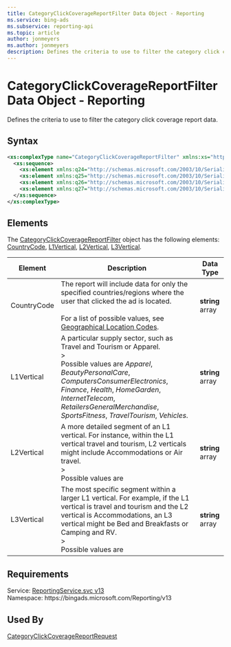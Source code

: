 ```yaml
---
title: CategoryClickCoverageReportFilter Data Object - Reporting
ms.service: bing-ads
ms.subservice: reporting-api
ms.topic: article
author: jonmeyers
ms.author: jonmeyers
description: Defines the criteria to use to filter the category click coverage report data.
---
```

# CategoryClickCoverageReportFilter Data Object - Reporting
Defines the criteria to use to filter the category click coverage report data.

## Syntax
```xml
<xs:complexType name="CategoryClickCoverageReportFilter" xmlns:xs="http://www.w3.org/2001/XMLSchema">
  <xs:sequence>
    <xs:element xmlns:q24="http://schemas.microsoft.com/2003/10/Serialization/Arrays" minOccurs="0" name="CountryCode" nillable="true" type="q24:ArrayOfstring" />
    <xs:element xmlns:q25="http://schemas.microsoft.com/2003/10/Serialization/Arrays" minOccurs="0" name="L1Vertical" nillable="true" type="q25:ArrayOfstring" />
    <xs:element xmlns:q26="http://schemas.microsoft.com/2003/10/Serialization/Arrays" minOccurs="0" name="L2Vertical" nillable="true" type="q26:ArrayOfstring" />
    <xs:element xmlns:q27="http://schemas.microsoft.com/2003/10/Serialization/Arrays" minOccurs="0" name="L3Vertical" nillable="true" type="q27:ArrayOfstring" />
  </xs:sequence>
</xs:complexType>
```

## <a name="elements"></a>Elements

The [CategoryClickCoverageReportFilter](categoryclickcoveragereportfilter.md) object has the following elements: [CountryCode](#countrycode), [L1Vertical](#l1vertical), [L2Vertical](#l2vertical), [L3Vertical](#l3vertical).

|Element|Description|Data Type|
|-----------|---------------|-------------|
|<a name="countrycode"></a>CountryCode|The report will include data for only the specified countries/regions where the user that clicked the ad is located.<br/><br/>For a list of possible values, see [Geographical Location Codes](../guides/geographical-location-codes.md).|**string** array|
|<a name="l1vertical"></a>L1Vertical|A particular supply sector, such as Travel and Tourism or Apparel.<br/>><br/>Possible values are *Apparel*, *BeautyPersonalCare*, *ComputersConsumerElectronics*, *Finance*, *Health*, *HomeGarden*, *InternetTelecom*, *RetailersGeneralMerchandise*, *SportsFitness*, *TravelTourism*, *Vehicles*.|**string** array|
|<a name="l2vertical"></a>L2Vertical|A more detailed segment of an L1 vertical. For instance, within the L1 vertical travel and tourism, L2 verticals might include Accommodations or Air travel.<br/>><br/>Possible values are|**string** array|
|<a name="l3vertical"></a>L3Vertical|The most specific segment within a larger L1 vertical. For example, if the L1 vertical is travel and tourism and the L2 vertical is Accommodations, an L3 vertical might be Bed and Breakfasts or Camping and RV.<br/>><br/>Possible values are|**string** array|

## Requirements
Service: [ReportingService.svc v13](https://reporting.api.bingads.microsoft.com/Api/Advertiser/Reporting/v13/ReportingService.svc)  
Namespace: https\://bingads.microsoft.com/Reporting/v13  

## Used By
[CategoryClickCoverageReportRequest](categoryclickcoveragereportrequest.md)  
